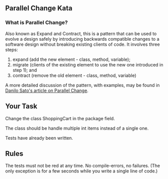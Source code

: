 ## Parallel Change Kata

### What is Parallel Change?

Also known as Expand and Contract, this is a pattern that can be used to evolve a design safely by introducing 
backwards compatible changes to a software design without breaking existing 
clients of code. It involves three steps:

1. expand (add the new element - class, method, variable);
2. migrate (clients of the existing element to use the new one introduced in step 1); and
3. contract (remove the old element - class, method, variable)

A more detailed discussion of the pattern, with examples, may be found in
[Danilo Sato's article on Parallel Change](https://martinfowler.com/bliki/ParallelChange.html).

## Your Task
Change the class ShoppingCart in the package field.

The class should be handle multiple int items instead of a single one.

Tests have already been written.

## Rules
The tests must not be red at any time. No compile-errors, no failures. (The only exception is for a few seconds while you write a single line of code.)
